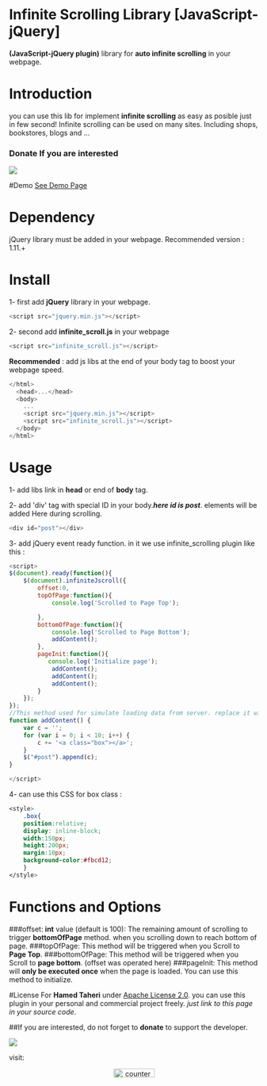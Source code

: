 # Infinite Scrolling Library [JavaScript-jQuery]
**(JavaScript-jQuery plugin)** library for **auto infinite scrolling** in your webpage.
# Introduction
you can use this lib for implement **infinite scrolling** as easy as posible just in few second!
Infinite scrolling can be used on many sites. Including shops, bookstores, blogs and ...
### Donate If you are interested
[![](https://www.paypalobjects.com/en_US/i/btn/btn_donateCC_LG.gif)](https://www.paypal.com/cgi-bin/webscr?cmd=_donations&business=8GN4E4BLAEBR2&lc=US&item_name=software%20donate&currency_code=USD&bn=PP%2dDonationsBF%3abtn_donateCC_LG%2egif%3aNonHosted)

#Demo
[See Demo Page](https://cdn.rawgit.com/hamedtaheri32/infinite-scrolling/master/demo.html)

# Dependency
jQuery library must be added in your webpage. Recommended version : 1.11.+ 
# Install
1- first add **jQuery** library in your webpage.
```javascript
<script src="jquery.min.js"></script>
```
2- second add **infinite_scroll.js** in your webpage
```javascript
<script src="infinite_scroll.js"></script>
```
**Recommended** : add js libs at the end of your body tag to boost your webpage speed.
```javascript
</html>
  <head>...</head>
  <body>
    ...
    <script src="jquery.min.js"></script>
    <script src="infinite_scroll.js"></script>
  </body>
</html>
```

# Usage
1- add libs link in **head** or end of **body** tag.

2- add 'div' tag with special ID in your body.**_here id is post_**. elements will be added Here during scrolling.
```javascript
<div id="post"></div>
```

3- add jQuery event ready function. in it we use infinite_scrolling plugin like this : 

```javascript
<script>
$(document).ready(function(){
    $(document).infiniteJscroll({
        offset:0,
        topOfPage:function(){
            console.log('Scrolled to Page Top');

        },
        bottomOfPage:function(){
            console.log('Scrolled to Page Bottom');
            addContent();
        },
        pageInit:function(){
           console.log('Initialize page');
            addContent();
            addContent();
            addContent();
        }
    });
});
//This method used for simulate loading data from server. replace it with AJAX loading method.
function addContent() {
    var c = '';
    for (var i = 0; i < 10; i++) {
        c += '<a class="box"></a>';
    }
    $("#post").append(c);
}

</script>
```

4- can use this CSS for box class :

```css
<style>
	.box{
	position:relative;
	display: inline-block;
	width:150px;
	height:200px;
	margin:10px;
	background-color:#fbcd12;
	}
</style>
```

# Functions and Options
###offset:
**int** value (default is 100): The remaining amount of scrolling to trigger **bottomOfPage** method. when you scrolling down to reach bottom of page.
###topOfPage:
This method will be triggered when you Scroll to **Page Top**.
###bottomOfPage:
This method will be triggered when you Scroll to **page bottom**. (offset was operated here)
###pageInit:
This method will **only be executed once** when the page is loaded. You can use this method to initialize.

#License
For **Hamed Taheri** under [Apache License 2.0](http://www.apache.org/licenses/).
you can use this plugin in your personal and commercial project freely. _just link to this page in your source code_.

##If you are interested, do not forget to **donate** to support the developer.

[![](https://www.paypalobjects.com/en_US/i/btn/btn_donateCC_LG.gif)](https://www.paypal.com/cgi-bin/webscr?cmd=_donations&business=8GN4E4BLAEBR2&lc=US&item_name=software%20donate&currency_code=USD&bn=PP%2dDonationsBF%3abtn_donateCC_LG%2egif%3aNonHosted)

<!-- Start of counter Code -->
visit: <div align="center"><img src="http://simplehitcounter.com/hit.php?uid=2150209&f=0&b=16777215" border="0" height="18" width="83" alt="counter"></div>
<!-- End of Code -->



